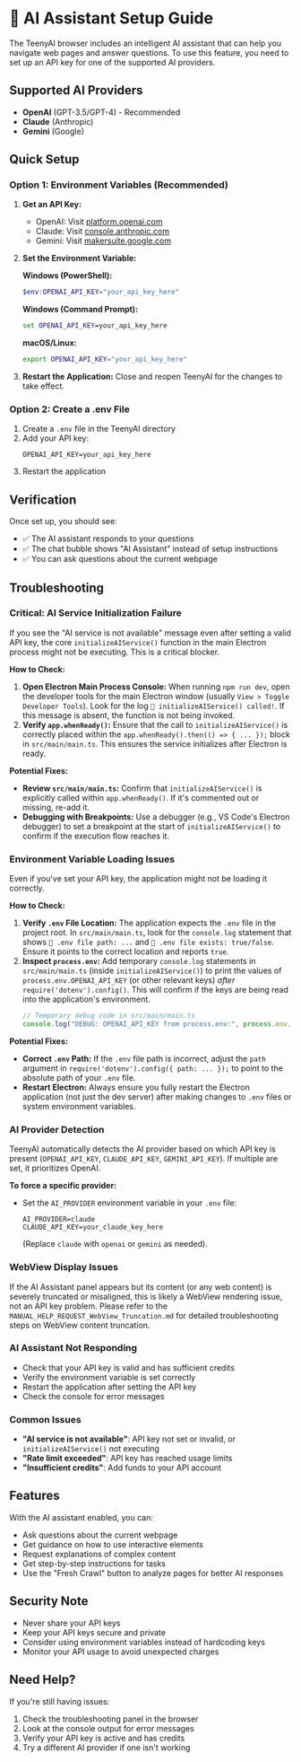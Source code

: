 # 🤖 AI Assistant Setup Guide

The TeenyAI browser includes an intelligent AI assistant that can help you navigate web pages and answer questions. To use this feature, you need to set up an API key for one of the supported AI providers.

## Supported AI Providers

- **OpenAI** (GPT-3.5/GPT-4) - Recommended
- **Claude** (Anthropic)
- **Gemini** (Google)

## Quick Setup

### Option 1: Environment Variables (Recommended)

1. **Get an API Key:**
   - OpenAI: Visit [platform.openai.com](https://platform.openai.com/api-keys)
   - Claude: Visit [console.anthropic.com](https://console.anthropic.com/)
   - Gemini: Visit [makersuite.google.com](https://makersuite.google.com/app/apikey)

2. **Set the Environment Variable:**
   
   **Windows (PowerShell):**
   ```powershell
   $env:OPENAI_API_KEY="your_api_key_here"
   ```
   
   **Windows (Command Prompt):**
   ```cmd
   set OPENAI_API_KEY=your_api_key_here
   ```
   
   **macOS/Linux:**
   ```bash
   export OPENAI_API_KEY="your_api_key_here"
   ```

3. **Restart the Application:**
   Close and reopen TeenyAI for the changes to take effect.

### Option 2: Create a .env File

1. Create a `.env` file in the TeenyAI directory
2. Add your API key:
   ```
   OPENAI_API_KEY=your_api_key_here
   ```
3. Restart the application

## Verification

Once set up, you should see:
- ✅ The AI assistant responds to your questions
- ✅ The chat bubble shows "AI Assistant" instead of setup instructions
- ✅ You can ask questions about the current webpage

## Troubleshooting

### Critical: AI Service Initialization Failure

If you see the "AI service is not available" message even after setting a valid API key, the core `initializeAIService()` function in the main Electron process might not be executing. This is a critical blocker.

**How to Check:**
1. **Open Electron Main Process Console:** When running `npm run dev`, open the developer tools for the main Electron window (usually `View > Toggle Developer Tools`). Look for the log `🚀 initializeAIService() called!`. If this message is absent, the function is not being invoked.
2. **Verify `app.whenReady()`:** Ensure that the call to `initializeAIService()` is correctly placed within the `app.whenReady().then(() => { ... });` block in `src/main/main.ts`. This ensures the service initializes after Electron is ready.

**Potential Fixes:**
- **Review `src/main/main.ts`:** Confirm that `initializeAIService()` is explicitly called within `app.whenReady()`. If it's commented out or missing, re-add it.
- **Debugging with Breakpoints:** Use a debugger (e.g., VS Code's Electron debugger) to set a breakpoint at the start of `initializeAIService()` to confirm if the execution flow reaches it.

### Environment Variable Loading Issues

Even if you've set your API key, the application might not be loading it correctly.

**How to Check:**
1. **Verify `.env` File Location:** The application expects the `.env` file in the project root. In `src/main/main.ts`, look for the `console.log` statement that shows `📁 .env file path: ...` and `📄 .env file exists: true/false`. Ensure it points to the correct location and reports `true`.
2. **Inspect `process.env`:** Add temporary `console.log` statements in `src/main/main.ts` (inside `initializeAIService()`) to print the values of `process.env.OPENAI_API_KEY` (or other relevant keys) *after* `require('dotenv').config()`. This will confirm if the keys are being read into the application's environment.
   ```typescript
   // Temporary debug code in src/main/main.ts
   console.log("DEBUG: OPENAI_API_KEY from process.env:", process.env.OPENAI_API_KEY ? "Loaded" : "Not Loaded");
   ```

**Potential Fixes:**
- **Correct `.env` Path:** If the `.env` file path is incorrect, adjust the `path` argument in `require('dotenv').config({ path: ... });` to point to the absolute path of your `.env` file.
- **Restart Electron:** Always ensure you fully restart the Electron application (not just the dev server) after making changes to `.env` files or system environment variables.

### AI Provider Detection

TeenyAI automatically detects the AI provider based on which API key is present (`OPENAI_API_KEY`, `CLAUDE_API_KEY`, `GEMINI_API_KEY`). If multiple are set, it prioritizes OpenAI.

**To force a specific provider:**
- Set the `AI_PROVIDER` environment variable in your `.env` file:
  ```
  AI_PROVIDER=claude
  CLAUDE_API_KEY=your_claude_key_here
  ```
  (Replace `claude` with `openai` or `gemini` as needed).

### WebView Display Issues

If the AI Assistant panel appears but its content (or any web content) is severely truncated or misaligned, this is likely a WebView rendering issue, not an API key problem. Please refer to the `MANUAL_HELP_REQUEST_WebView_Truncation.md` for detailed troubleshooting steps on WebView content truncation.

### AI Assistant Not Responding
- Check that your API key is valid and has sufficient credits
- Verify the environment variable is set correctly
- Restart the application after setting the API key
- Check the console for error messages

### Common Issues
- **"AI service is not available"**: API key not set or invalid, or `initializeAIService()` not executing
- **"Rate limit exceeded"**: API key has reached usage limits
- **"Insufficient credits"**: Add funds to your API account

## Features

With the AI assistant enabled, you can:
- Ask questions about the current webpage
- Get guidance on how to use interactive elements
- Request explanations of complex content
- Get step-by-step instructions for tasks
- Use the "Fresh Crawl" button to analyze pages for better AI responses

## Security Note

- Never share your API keys
- Keep your API keys secure and private
- Consider using environment variables instead of hardcoding keys
- Monitor your API usage to avoid unexpected charges

## Need Help?

If you're still having issues:
1. Check the troubleshooting panel in the browser
2. Look at the console output for error messages
3. Verify your API key is active and has credits
4. Try a different AI provider if one isn't working
